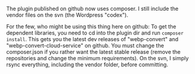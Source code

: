 The plugin published on github now uses composer. I still include the vendor files on the svn (the Wordpress "codex").

For the few, who might be using this thing here on github: To get the dependent libraries, you need to cd into the plugin dir and run `composer install`. This gets you the latest dev releases of "webp-convert" and "webp-convert-cloud-service" on github. You must change the composer.json if you rather want the latest stable release (remove the repositories and change the minimum requirements). On the svn, I simply rsync everything, including the vendor folder, before committing.
